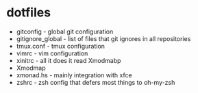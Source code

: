 dotfiles
========

- gitconfig - global git configuration
- gitignore_global - list of files that git ignores in all repositories
- tmux.conf - tmux configuration
- vimrc - vim configuration
- xinitrc - all it does it read Xmodmabp
- Xmodmap
- xmonad.hs - mainly integration with xfce
- zshrc - zsh config that defers most things to oh-my-zsh
